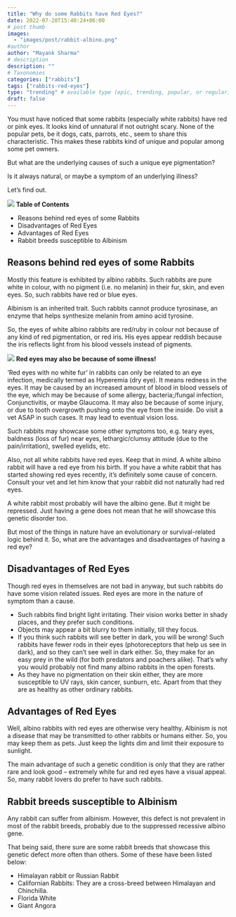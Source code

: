 ```yaml
---
title: "Why do some Rabbits have Red Eyes?"
date: 2022-07-20T15:40:24+06:00
# post thumb
images:
  - "images/post/rabbit-albino.png"
#author
author: "Mayank Sharma"
# description
description: ""
# Taxonomies
categories: ["rabbits"]
tags: ["rabbits-red-eyes"]
type: "trending" # available type (epic, trending, popular, or regular)
draft: false
---
```


You must have noticed that some rabbits (especially white rabbits) have red or pink eyes. It looks kind of unnatural if not outright scary. None of the popular pets, be it dogs, cats, parrots, etc., seem to share this characteristic. This makes these rabbits kind of unique and popular among some pet owners.

But what are the underlying causes of such a unique eye pigmentation?

Is it always natural, or maybe a symptom of an underlying illness? 

Let’s find out.

<div class="toc-mak">
<img src="../../images/pencil.png">
<b>Table of Contents</b>
<ul>
<li>Reasons behind red eyes of some Rabbits</li>
<li>Disadvantages of Red Eyes</li>
<li>Advantages of Red Eyes</li>
<li>Rabbit breeds susceptible to Albinism</li>
</ul>
</div>

## Reasons behind red eyes of some Rabbits

Mostly this feature is exhibited by albino rabbits. Such rabbits are pure white in colour, with no pigment (i.e. no melanin) in their fur, skin, and even eyes. So, such rabbits have red or blue eyes.

Albinism is an inherited trait. Such rabbits cannot produce tyrosinase, an enzyme that helps synthesize melanin from amino acid tyrosine. 

So, the eyes of white albino rabbits are red/ruby in colour not because of any kind of red pigmentation, or red iris. His eyes appear reddish because the iris reflects light from his blood vessels instead of pigments.

<div class="danger-mak">
  <img src="../../../images/warning.png">
  <b>Red eyes may also be because of some illness!</b><br>

‘Red eyes with no white fur’ in rabbits can only be related to an eye infection, medically termed as Hyperemia (dry eye). It means redness in the eyes. It may be caused by an increased amount of blood in blood vessels of the eye, which may be because of some allergy, bacteria;/fungal infection, Conjunctivitis, or maybe Glaucoma. It may also be because of some injury, or due to tooth overgrowth pushing onto the eye from the inside. Do visit a vet ASAP in such cases. It may lead to eventual vision loss. 

Such rabbits may showcase some other symptoms too, e.g. teary eyes, baldness (loss of fur) near eyes, lethargic/clumsy attitude (due to the pain/irritation), swelled eyelids, etc. 

Also, not all white rabbits have red eyes. Keep that in mind. A white albino rabbit will have a red eye from his birth. If you have a white rabbit that has started showing red eyes recently, it’s definitely some cause of concern. Consult your vet and let him know that your rabbit did not naturally had red eyes. 

A white rabbit most probably will have the albino gene. But it might be repressed. Just having a gene does not mean that he will showcase this genetic disorder too. 
</div>

But most of the things in nature have an evolutionary or survival-related logic behind it. So, what are the advantages and disadvantages of having a red eye?


## Disadvantages of Red Eyes

Though red eyes in themselves are not bad in anyway, but such rabbits do have some vision related issues. Red eyes are more in the nature of symptom than a cause.

* Such rabbits find bright light irritating. Their vision works better in shady places, and they prefer such conditions. 
* Objects may appear a bit blurry to them initially, till they focus. 
* If you think such rabbits will see better in dark, you will be wrong! Such rabbits have fewer rods in their eyes (photoreceptors that help us see in dark), and so they can’t see well in dark either. So, they make for an easy prey in the wild (for both predators and poachers alike). That’s why you would probably not find many albino rabbits in the open forests. 
* As they have no pigmentation on their skin either, they are more susceptible to UV rays, skin cancer, sunburn, etc. Apart from that they are as healthy as other ordinary rabbits. 


## Advantages of Red Eyes

Well, albino rabbits with red eyes are otherwise very healthy. Albinism is not a disease that may be transmitted to other rabbits or humans either. So, you may keep them as pets. Just keep the lights dim and limit their exposure to sunlight. 

The main advantage of such a genetic condition is only that they are rather rare and look good – extremely white fur and red eyes have a visual appeal. So, many rabbit lovers do prefer to have such rabbits. 


## Rabbit breeds susceptible to Albinism

Any rabbit can suffer from albinism. However, this defect is not prevalent in most of the rabbit breeds, probably due to the suppressed recessive albino gene.

That being said, there sure are some rabbit breeds that showcase this genetic defect more often than others. Some of these have been listed below:
* Himalayan rabbit or Russian Rabbit
* Californian Rabbits: They are a cross-breed between Himalayan and Chinchilla.
* Florida White
* Giant Angora
